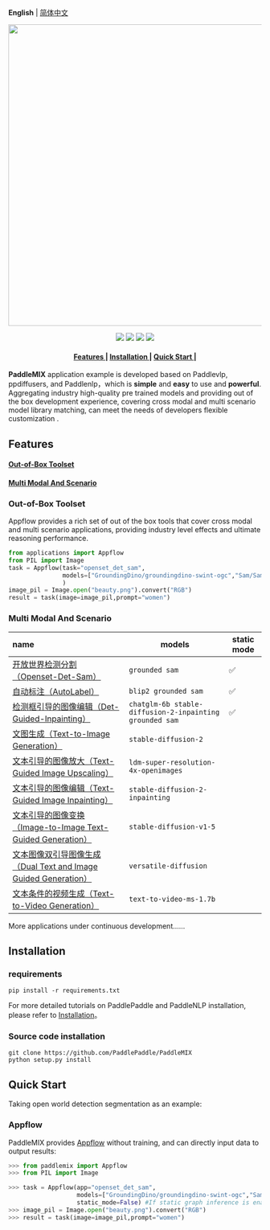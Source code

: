 **English** | [简体中文](./README.md)
<p align="center">
  <img src="https://github.com/PaddlePaddle/PaddleMIX/assets/22989727/2cd19298-1c52-4d73-a0f7-dcdab6a8ec90" align="middle" width = "600" />
</p>

<p align="center">
    <a href="./LICENSE"><img src="https://img.shields.io/badge/license-Apache%202-dfd.svg"></a>
    <a href=""><img src="https://img.shields.io/badge/python-3.7+-aff.svg"></a>
    <a href=""><img src="https://img.shields.io/badge/os-linux%2C%20win%2C%20mac-pink.svg"></a>
    <a href="https://github.com/PaddlePaddle/PaddleMIX/stargazers"><img src="https://img.shields.io/github/stars/PaddlePaddle/PaddleMIX?color=ccf"></a>
</p>

<h4 align="center">
  <a href=#Features> Features </a> |
  <a href=#Installation> Installation </a> |
  <a href=#quick-start> Quick Start </a> |
</h4>

**PaddleMIX** application example is developed based on Paddlevlp, ppdiffusers, and Paddlenlp，which is **simple** and **easy** to use  and **powerful**. Aggregating industry high-quality pre trained models and providing out of the box development experience, covering cross modal and multi scenario model library matching, can meet the needs of developers flexible customization .


## Features

#### <a href=#out-of-box-toolset> Out-of-Box Toolset </a>

#### <a href=#multi-modal-and-scenario> Multi Modal And Scenario </a>



### Out-of-Box Toolset

Appflow provides a rich set of out of the box tools that cover cross modal and multi scenario applications, providing industry level effects and ultimate reasoning performance.
```python
from applications import Appflow
from PIL import Image
task = Appflow(task="openset_det_sam",
               models=["GroundingDino/groundingdino-swint-ogc","Sam/SamVitH-1024"]
               )
image_pil = Image.open("beauty.png").convert("RGB")
result = task(image=image_pil,prompt="women")
```

### Multi Modal And Scenario
| name                           | models                         | static mode   |
| :--------------------------------- | -------------------------------- | ----------|
| [开放世界检测分割（Openset-Det-Sam）](./CVinW/README.md/#开放世界检测分割grounded-sam-detect-and-segment-everything-with-text-prompt)              | `grounded sam`  |     ✅      |
| [自动标注（AutoLabel）](./Automatic_label/README.md/#自动标注autolabel)              | `blip2 grounded sam`        |      ✅       |
| [检测框引导的图像编辑（Det-Guided-Inpainting）](./Inpainting/README.md)      | `chatglm-6b stable-diffusion-2-inpainting grounded sam`                 |     ✅     |
| [文图生成（Text-to-Image Generation）](../ppdiffusers/README.md/#文图生成-text-to-image-generation)      | `stable-diffusion-2`  |         |
| [文本引导的图像放大（Text-Guided Image Upscaling）](../ppdiffusers/README.md/#文本引导的图像放大--超分text-guided-image-upscaling--super-resolution)           | `ldm-super-resolution-4x-openimages`|         |
| [文本引导的图像编辑（Text-Guided Image Inpainting）](../ppdiffusers/README.md/#文本引导的图像编辑text-guided-image-inpainting) | `stable-diffusion-2-inpainting`     |         |
| [文本引导的图像变换（Image-to-Image Text-Guided Generation）](../ppdiffusers/README.md/#文本引导的图像变换image-to-image-text-guided-generation)              | `stable-diffusion-v1-5`    |        |
| [文本图像双引导图像生成（Dual Text and Image Guided Generation）](../ppdiffusers/README.md/#文本图像多模)          | `versatile-diffusion`    |         |
| [文本条件的视频生成（Text-to-Video Generation）](../ppdiffusers/README.md/#文本视频多模)      | `text-to-video-ms-1.7b`  |         |

More applications under continuous development......


## Installation

### requirements

```
pip install -r requirements.txt
```

For more detailed tutorials on PaddlePaddle and PaddleNLP installation, please refer to [Installation](https://github.com/PaddlePaddle/PaddleNLP/blob/develop/docs/get_started/installation.rst)。

### Source code installation

```shell
git clone https://github.com/PaddlePaddle/PaddleMIX
python setup.py install
```
## Quick Start

Taking open world detection segmentation as an example:

### Appflow

PaddleMIX provides [Appflow]() without training, and can directly input data to output results:

```python
>>> from paddlemix import Appflow
>>> from PIL import Image

>>> task = Appflow(app="openset_det_sam",
                   models=["GroundingDino/groundingdino-swint-ogc","Sam/SamVitH-1024"],
                   static_mode=False) #If static graph inference is enabled and set to True, the default dynamic graph
>>> image_pil = Image.open("beauty.png").convert("RGB")
>>> result = task(image=image_pil,prompt="women")
```
